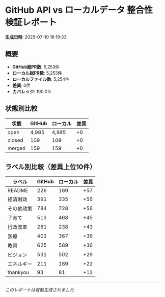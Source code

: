 # GitHub API vs ローカルデータ 整合性検証レポート

**生成日時**: 2025-07-10 16:19:33

## 概要

- **GitHub総PR数**: 5,253件
- **ローカル総PR数**: 5,253件
- **ローカルファイル数**: 5,254件
- **差異**: 0件
- **カバレッジ**: 100.0%

## 状態別比較

| 状態 | GitHub | ローカル | 差異 |
|------|--------|----------|------|
| open | 4,985 | 4,985 | +0 |
| closed | 109 | 109 | +0 |
| merged | 159 | 159 | +0 |

## ラベル別比較（差異上位10件）

| ラベル | GitHub | ローカル | 差異 |
|--------|--------|----------|------|
| README | 226 | 169 | +57 |
| 経済財政 | 391 | 335 | +56 |
| その他政策 | 784 | 728 | +56 |
| 子育て | 513 | 468 | +45 |
| 行政改革 | 281 | 238 | +43 |
| 医療 | 403 | 367 | +36 |
| 教育 | 625 | 589 | +36 |
| ビジョン | 531 | 502 | +29 |
| エネルギー | 211 | 189 | +22 |
| thankyou | 93 | 81 | +12 |

---
*このレポートは自動生成されました*